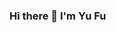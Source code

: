 ### Hi there 👋 I'm Yu Fu

<!--
**sisufuyu/sisufuyu** is a ✨ _special_ ✨ repository because its `README.md` (this file) appears on your GitHub profile.

I am a front-end developer from China, currently live in Finland.

- 🔭 I’m currently working on a training program in Full Stack Development and DevOps 
- 📫 How to reach me: sisu.fuyu@outlook.com
- ⚡ Fun fact: I like painting and travelling.
-->
